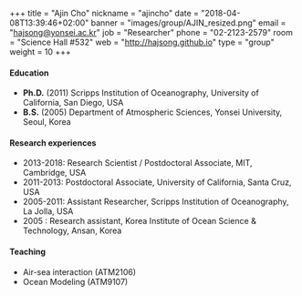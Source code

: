 +++
title = "Ajin Cho"
nickname = "ajincho"
date = "2018-04-08T13:39:46+02:00"
banner = "images/group/AJIN_resized.png"
email = "hajsong@yonsei.ac.kr"
job = "Researcher"
phone = "02-2123-2579"
room = "Science Hall #532"
web = "http://hajsong.github.io"
type = "group"
weight = 10
+++

#### Education
+ **Ph.D.** (2011) Scripps Institution of Oceanography, University of California, San Diego, USA
+ **B.S.** (2005) Department of Atmospheric Sciences, Yonsei University, Seoul, Korea

#### Research experiences
+ 2013-2018: Research Scientist / Postdoctoral Associate, MIT, Cambridge, USA
+ 2011-2013: Postdoctoral Associate, University of California, Santa Cruz, USA
+ 2005-2011: Assistant Researcher, Scripps Institution of Oceanography, La Jolla, USA
+ 2005 : Research assistant, Korea Institute of Ocean Science & Technology, Ansan, Korea

#### Teaching
+ Air-sea interaction (ATM2106)
+ Ocean Modeling (ATM9107)
